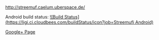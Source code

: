 http://streemuf.caelum.uberspace.de/


Android build status: [![Build Status](https://ligi.ci.cloudbees.com/buildStatus/icon?job=Streemufi Android)](https://ligi.ci.cloudbees.com/job/Streemufi%20Android/)


<a href="https://plus.google.com/104016448180967484294">Google+ Page</a>